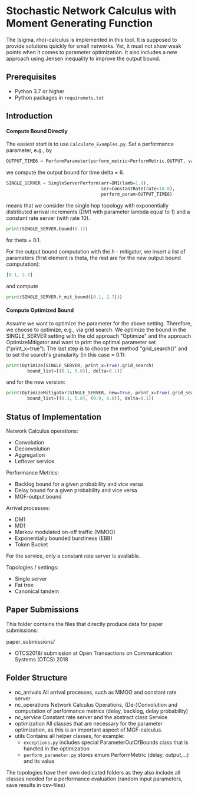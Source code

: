 # Stochastic Network Calculus with Moment Generating Function

The (sigma, rho)-calculus is implemented in this tool. It is supposed to provide solutions quickly for small networks. Yet, it must not show weak points when it comes to parameter optimization. It also includes a new approach using Jensen inequality to improve the output bound.

## Prerequisites

- Python 3.7 or higher
- Python packages in `requiremets.txt`

## Introduction

#### Compute Bound Directly

The easiest start is to use `Calculate_Examples.py`. Set a performance parameter, e.g., by

```python
OUTPUT_TIME6 = PerformParameter(perform_metric=PerformMetric.OUTPUT, value=6)
```

we compute the output bound for time delta = 6.

```python
SINGLE_SERVER = SingleServerPerform(arr=DM1(lamb=1.0),
                                    ser=ConstantRate(rate=10.0),
                                    perform_param=OUTPUT_TIME6)
```

means that we consider the single hop topology with exponentially distributed arrival increments (DM1 with parameter lambda equal to 1) and a constant rate server (with rate 10).

```python
print(SINGLE_SERVER.bound(0.1))
```

for theta = 0.1.

For the output bound computation with the $h$ - mitigator, we insert a list of parameters (first element is theta, the rest are for the new output bound computation):

```python
[0.1, 2.7]
```

and compute

```python
print(SINGLE_SERVER.h_mit_bound([0.1, 2.7]))
```

#### Compute Optimized Bound

Assume we want to optimize the parameter for the above setting. Therefore, we choose to optimize, e.g., via grid search.
We optimize the bound in the SINGLE_SERVER setting with the old approach "Optimize" and the approach OptimizeMitigator and want to print the optimal parameter set ("print_x=true"). The last step is to choose the method "grid_search()" and to set the search's granularity (in this case = 0.1):

```python
print(Optimize(SINGLE_SERVER, print_x=True).grid_search(
        bound_list=[(0.1, 5.0)], delta=0.1))
```

and for the new version:

```python
print(OptimizeMitigator(SINGLE_SERVER, new=True, print_x=True).grid_search(
        bound_list=[(0.1, 5.0), (0.9, 8.0)], delta=0.1))
```

## Status of Implementation

Network Calculus operations:

- Convolution
- Deconvolution
- Aggregation
- Leftover service

Performance Metrics:

- Backlog bound for a given probability and vice versa
- Delay bound for a given probability and vice versa
- MGF-output bound

Arrival processes:

- DM1
- MD1
- Markov modulated on-off traffic (MMOO)
- Exponentially bounded burstiness (EBB)
- Token Bucket

For the service, only a constant rate server is available.

Topologies / settings:

- Single server
- Fat tree
- Canonical tandem

## Paper Submissions

This folder contains the files that directly produce data for paper submissions:

paper_submissions/

- OTCS2018/ submission at Open Transactions on Communication Systems (OTCS) 2018

## Folder Structure

- nc_arrivals
  All arrival processes, such as MMOO and constant rate server
- nc_operations
  Network Calculus Operations, (De-)Convolution and computation of performance metrics (delay, backlog, delay probability)
- nc_service
  Constant rate server and the abstract class Service
- optimization
  All classes that are necessary for the parameter optimization, as this is an important aspect of MGF-calculus.
- utils
  Contains all helper classes, for example:
  - `exceptions.py` includes special ParameterOutOfBounds class that is handled in the optimization
  - `perform_parameter.py` stores emum PerformMetric (delay, output,...) and its value

The topologies have their own dedicated folders as they also include all classes needed for a performance evaluation (random input parameters, save results in csv-files)
